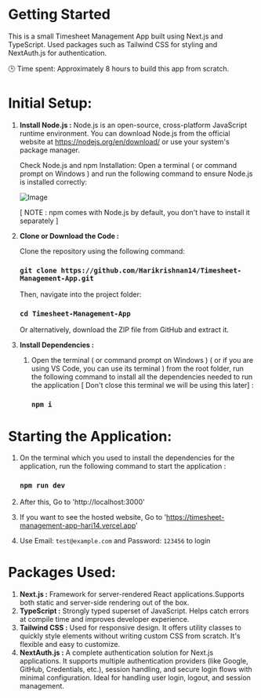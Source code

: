 # Getting Started

This is a small Timesheet Management App built using Next.js and TypeScript.
Used packages such as Tailwind CSS for styling and NextAuth.js for authentication.

🕒 Time spent: Approximately 8 hours to build this app from scratch.

# Initial Setup:

1. **Install Node.js :** Node.js is an open-source, cross-platform JavaScript runtime environment. You can download Node.js from the official website at https://nodejs.org/en/download/ or use your system's package manager.

   Check Node.js and npm Installation:
   Open a terminal ( or command prompt on Windows ) and run the following command to ensure Node.js is installed correctly:

   ![Image](https://github.com/user-attachments/assets/5b6a1362-a3a7-4997-a2ef-9d83be414541)

   [ NOTE : npm comes with Node.js by default, you don't have to install it separately ]

2. **Clone or Download the Code :**

   Clone the repository using the following command:
   ### `git clone https://github.com/Harikrishnan14/Timesheet-Management-App.git`

   Then, navigate into the project folder:
   ### `cd Timesheet-Management-App`

   Or alternatively, download the ZIP file from GitHub and extract it.

5. **Install Dependencies :**
   1. Open the terminal ( or command prompt on Windows ) ( or if you are using VS Code, you can use its terminal ) from the root folder, run the following command to install all the dependencies needed to run the application [ Don't close this terminal we will be using this later] :
      ### `npm i`
      
# Starting the Application:

1. On the terminal which you used to install the dependencies for the application, run the following command to start the application :
   ### `npm run dev`
   
2. After this, Go to 'http://localhost:3000'
3. If you want to see the hosted website, Go to 'https://timesheet-management-app-hari14.vercel.app'
4. Use Email: `test@example.com` and Password: `123456` to login

# Packages Used:

1.  **Next.js :** Framework for server-rendered React applications.Supports both static and server-side rendering out of the box.
2.  **TypeScript  :** Strongly typed superset of JavaScript. Helps catch errors at compile time and improves developer experience.
3. **Tailwind CSS :** Used for responsive design. It offers utility classes to quickly style elements without writing custom CSS from scratch. It's flexible and easy to customize.
4.  **NextAuth.js :** A complete authentication solution for Next.js applications. It supports multiple authentication providers (like Google, GitHub, Credentials, etc.), session handling, and secure login flows with minimal configuration. Ideal for handling user login, logout, and session management.
